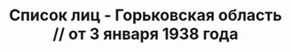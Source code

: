 ---
title: Список лиц - Горьковская область // от 3 января 1938 года
description: РГАСПИ, ф.17, т.6, оп.171, дело 414, лист 60
images:
- /disk/pictures/v06/17-171-414-060.jpg
- /disk/pictures/v06/17-171-414-061.jpg
- /disk/pictures/v06/17-171-414-062.jpg
- /disk/pictures/v06/17-171-414-063.jpg
- /disk/pictures/v06/17-171-414-064.jpg
- /disk/pictures/v06/17-171-414-065.jpg
---